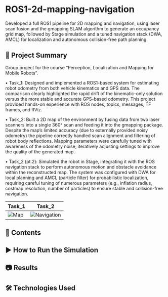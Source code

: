 # ROS1-2d-mapping-navigation
Developed a full ROS1 pipeline for 2D mapping and navigation, using laser scan fusion and the gmapping SLAM algorithm to generate an occupancy grid map, followed by Stage simulation and a tuned navigation stack (DWA, AMCL) for localization and autonomous collision-free path planning.

 ## 🚀 Project Summary
Group project for the course “Perception, Localization and Mapping for Mobile Robots”.

• Task_1: Designed and implemented a ROS1-based system for estimating robot odometry from both vehicle kinematics and GPS data. The comparison clearly highlighted the rapid drift of the kinematic-only solution versus the more stable and accurate GPS-based odometry. This project provided hands-on experience with ROS nodes, topics, messages, TF frames, and RViz.

• Task_2: Built a 2D map of the environment by fusing data from two laser scanners into a single 360° scan and feeding it into the gmapping package. Despite the map’s limited accuracy (due to externally provided noisy odometry) the pipeline correctly handled scan alignment and filtering of robot body reflections. Mapping parameters were carefully tuned with awareness of the odometry noise, iteratively adjusting settings to improve the quality of the generated map.

• Task_2 (pt.2): Simulated the robot in Stage, integrating it with the ROS navigation stack to perform autonomous motion and obstacle avoidance within the reconstructed map. The system was configured with DWA for local planning and AMCL (particle filter) for probabilistic localization, requiring careful tuning of numerous parameters (e.g., inflation radius, costmap resolution, number of particles) to ensure stable and collision-free navigation.

| Task_1 | Task_2 |
|------------|--------------------|
| ![Map](images/map.png) | ![Navigation](images/navigation.png) |

## 📁 Contents


## ▶️ How to Run the Simulation


## 📷 Results


## 🛠️ Technologies Used
